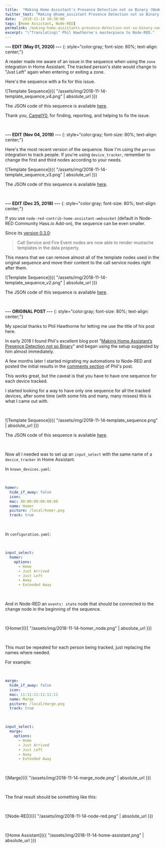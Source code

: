 ```yaml
---
title:  "Making Home Assistant's Presence Detection not so Binary (Node-RED version)"
twitter_text: "Making @home_assistant Presence Detection not so Binary (@NodeRED version)"
date:   2018-11-14 10:30:00
tags: [Home Assistant, Node-RED]
permalink: /making-home-assistants-presence-detection-not-so-binary-node-red-version/
excerpt: "\"Translating\" Phil Hawthorne's masterpiece to Node-RED."
---
```

<!-- markdownlint-disable html -->
**--- EDIT \(May 01, 2020\) ---**
{: style="color:gray; font-size: 80%; text-align: center;"}

A reader made me aware of an issue in the sequence when using the `zone` integration in Home Assistant. The tracked person's state would change to "Just Left" again when entering or exiting a zone.

Here's the sequence with a fix for this issue.

![Template Sequence]({{ "/assets/img/2018-11-14-template_sequence_v4.png" | absolute_url }})

The JSON code of this sequence is available <a href="/download/making-home-assistants-presence-detection-not-so-binary-node-red-version-v4.json" download target="_blank">here</a>.

Thank you, [CamelY0](https://disqus.com/by/camely0/), for finding, reporting, and helping to fix the issue.

<br />

**--- EDIT \(Nov 04, 2019\) ---**
{: style="color:gray; font-size: 80%; text-align: center;"}

Here's the most recent version of the sequence. Now I'm using the `person` integration to track people. If you're using `device_tracker`, remember to change the first and third nodes according to your needs.

![Template Sequence]({{ "/assets/img/2018-11-14-template_sequence_v3.png" | absolute_url }})

The JSON code of this sequence is available <a href="/download/making-home-assistants-presence-detection-not-so-binary-node-red-version-v3.json" download target="_blank">here</a>.

<br />

**--- EDIT \(Dec 25, 2018\) ---**
{: style="color:gray; font-size: 80%; text-align: center;"}

If you use `node-red-contrib-home-assistant-websocket` (default in Node-RED Community Hass.io Add-on), the sequence can be even smaller.

Since its [version 0.3.0](https://github.com/zachowj/node-red-contrib-home-assistant-websocket/releases/tag/v0.3.0):

> Call Service and Fire Event nodes are now able to render mustache templates in the data property.

This means that we can remove almost all of the template nodes used in the original sequence and move their content to the call service nodes right after them.

![Template Sequence]({{ "/assets/img/2018-11-14-template_sequence_v2.png" | absolute_url }})

The JSON code of this sequence is available <a href="/download/making-home-assistants-presence-detection-not-so-binary-node-red-version-v2.json" download target="_blank">here</a>.

<br />

**--- ORIGINAL POST ---**
{: style="color:gray; font-size: 80%; text-align: center;"}

My special thanks to Phil Hawthorne for letting me use the title of his post here.

In early 2018 I found Phil's excellent blog post "[Making Home Assistant’s Presence Detection not so Binary](https://philhawthorne.com/making-home-assistants-presence-detection-not-so-binary/)" and began using the setup suggested by him almost immediately.

A few months later I started migrating my automations to Node-RED and posted the initial results in the [comments section](https://philhawthorne.com/making-home-assistants-presence-detection-not-so-binary/#comment-3945751887) of Phil's post.

This works great, but the caveat is that you have to have one sequence for each device tracked.

I started looking for a way to have only one sequence for all the tracked devices, after some time (with some hits and many, many misses) this is what I came out with.

<br />

![Template Sequence]({{ "/assets/img/2018-11-14-template_sequence.png" | absolute_url }})

The JSON code of this sequence is available <a href="/download/making-home-assistants-presence-detection-not-so-binary-node-red-version-v1.json" download target="_blank">here</a>.

<br />

Now all I needed was to set up an `input_select` with the same name of a `device_tracker` in Home Assistant.

In `known_devices.yaml`:

<br />

```yaml
homer:
  hide_if_away: false
  icon:
  mac: 00:00:00:00:00:00
  name: Homer
  picture: /local/homer.png
  track: true
```

<br />

In `configuration.yaml`:

<br />

```yaml
input_select:
  homer:
    options:
      - Home
      - Just Arrived
      - Just Left
      - Away
      - Extended Away
```

<br />

And in Node-RED an `events: state` node that should be connected to the change node in the beginning of the sequence.

<br />

![Homer]({{ "/assets/img/2018-11-14-homer_node.png" | absolute_url }})

<br />

This must be repeated for each person being tracked, just replacing the names where needed.

For example:

<br />

```yaml
marge:
  hide_if_away: false
  icon:
  mac: 11:11:11:11:11:11
  name: Marge
  picture: /local/marge.png
  track: true
```

<br />

```yaml
input_select:
  marge:
    options:
      - Home
      - Just Arrived
      - Just Left
      - Away
      - Extended Away
```

<br />

![Marge]({{ "/assets/img/2018-11-14-marge_node.png" | absolute_url }})

<br />

The final result should be something like this:

<br />

![Node-RED]({{ "/assets/img/2018-11-14-node-red.png" | absolute_url }})

<br />

![Home Assistant]({{ "/assets/img/2018-11-14-home-assistant.png" | absolute_url }})
